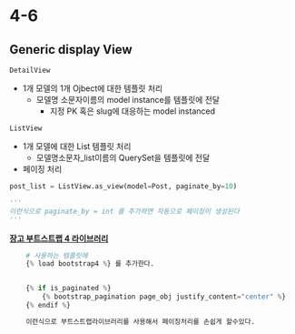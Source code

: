 # 4-6

## Generic display View

`DetailView`

- 1개 모델의 1개 Ojbect에 대한 템플릿 처리
  - 모델명 소문자이름의 model instance를 템플릿에 전달
    - 지정 PK 혹은 slug에 대응하는 model instanced

`ListView`

- 1개 모델에 대한 List 템플릿 처리
  - 모델명소문자_list이름의 QuerySet을 템플릿에 전달
- 페이징 처리

```Python
post_list = ListView.as_view(model=Post, paginate_by=10)

'''
이런식으로 paginate_by = int 를 추가하면 자동으로 페이징이 생성된다
'''
```

**[장고 부트스트랩 4 라이브러리](https://django-bootstrap4.readthedocs.io/en/latest/)**

```Python
    # 사용하는 템플릿에 
    {% load bootstrap4 %} 를 추가한다.


    {% if is_paginated %}
        {% bootstrap_pagination page_obj justify_content="center" %}
    {% endif %}

    이런식으로 부트스트랩라이브러리를 사용해서 페이징처리를 손쉽게 할수있다.
```
